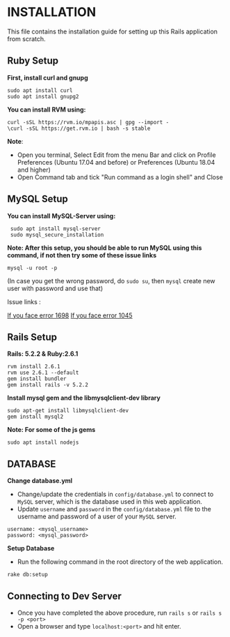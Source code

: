 # INSTALLATION
This file contains the installation guide for setting up this Rails application from scratch.

## Ruby Setup
**First, install curl and gnupg**

    sudo apt install curl
    sudo apt install gnupg2

**You can install RVM using:**

    curl -sSL https://rvm.io/mpapis.asc | gpg --import -
    \curl -sSL https://get.rvm.io | bash -s stable

**Note**: 
* Open you terminal, Select Edit from the menu Bar and click on Profile Preferences (Ubuntu 17.04 and before) or Preferences (Ubuntu 18.04 and higher)
* Open Command tab and tick "Run command as a login shell" and Close

## MySQL Setup
**You can install MySQL-Server using:**

     sudo apt install mysql-server
     sudo mysql_secure_installation

**Note: After this setup, you should be able to run  MySQL using this command, if not then try some of these issue links**
 
    mysql -u root -p

(In case you get the wrong password, do `sudo su`, then `mysql` create new user with password and use that)

Issue links :
 
[If you face error 1698](https://stackoverflow.com/questions/39281594/error-1698-28000-access-denied-for-user-rootlocalhost)
[If you face error 1045](https://stackoverflow.com/questions/21944936/error-1045-28000-access-denied-for-user-rootlocalhost-using-password-y)

## Rails Setup

**Rails: 5.2.2 & Ruby:2.6.1**

    rvm install 2.6.1
    rvm use 2.6.1 --default
    gem install bundler
    gem install rails -v 5.2.2
**Install mysql gem and the libmysqlclient-dev library**
    
    sudo apt-get install libmysqlclient-dev
    gem install mysql2
**Note: For some of the js gems**

    sudo apt install nodejs

## DATABASE

**Change database.yml**

* Change/update the credentials in `config/database.yml` to connect to `MySQL` server, which is the database used in this web application.
* Update `username` and `password` in the `config/database.yml` file to the username and password of a user of your `MySQL` server.

```
username: <mysql_username>
password: <mysql_password>
```

**Setup Database**
* Run the following command in the root directory of the web application.
```
rake db:setup
```

## Connecting to Dev Server

* Once you have completed the above procedure, run `rails s` or `rails s -p <port>`
* Open a browser and type `localhost:<port>` and hit enter.


